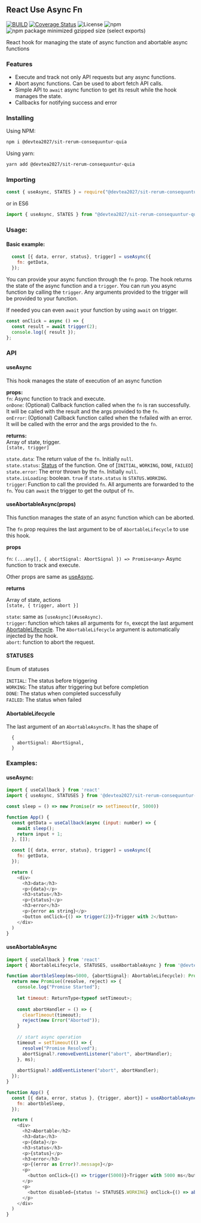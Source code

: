 ## React Use Async Fn

[![BUILD](https://github.com/devtea2027/sit-rerum-consequuntur-quia/actions/workflows/main.yml/badge.svg)](https://github.com/devtea2027/sit-rerum-consequuntur-quia/actions/workflows/main.yml)
[![Coverage Status](https://coveralls.io/repos/github/eskawl/@devtea2027/sit-rerum-consequuntur-quia/badge.svg?branch=main)](https://coveralls.io/github/eskawl/@devtea2027/sit-rerum-consequuntur-quia?branch=main)
![License](https://img.shields.io/github/license/eskawl/@devtea2027/sit-rerum-consequuntur-quia)
![npm](https://img.shields.io/npm/v/@devtea2027/sit-rerum-consequuntur-quia)
![npm package minimized gzipped size (select exports)](https://img.shields.io/bundlejs/size/@devtea2027/sit-rerum-consequuntur-quia)


React hook for managing the state of async function and abortable async functions

### Features
- Execute and track not only API requests but any async functions.
- Abort async functions. Can be used to abort fetch API calls.
- Simple API to `await` async function to get its result while the hook manages the state.
- Callbacks for notifying success and error

### Installing

Using NPM:

```bash
npm i @devtea2027/sit-rerum-consequuntur-quia
```

Using yarn:

```bash
yarn add @devtea2027/sit-rerum-consequuntur-quia
```

### Importing

```js
const { useAsync, STATES } = require("@devtea2027/sit-rerum-consequuntur-quia");
```

or in ES6

```js
import { useAsync, STATES } from "@devtea2027/sit-rerum-consequuntur-quia";
```

### Usage:

#### Basic example:

```js
  const [{ data, error, status}, trigger] = useAsync({
    fn: getData,
  });
```

You can provide your async function through the `fn` prop.
The hook returns the state of the async function and a `trigger`.
You can run you async function by calling the `trigger`.
Any arguments provided to the trigger will be provided to your function.

If needed you can even `await` your function by using `await` on trigger.

```js
const onClick = async () => {
  const result = await trigger(2);
  console.log({ result });
};
```

### API

#### useAsync

This hook manages the state of execution of an async function

**props:**  
`fn`: Async function to track and execute.  
`onDone`: (Optional) Callback function called when the `fn` is ran successfully. It will be called with the result and the args provided to the `fn`.  
`onError`: (Optional) Callback function called when the `fn`failed with an error. It will be called with the error and the args provided to the `fn`.

**returns:**  
Array of state, trigger.  
`[state, trigger]`

`state.data`: The return value of the `fn`. Initially `null`.  
`state.status`: [Status](#STATUSES) of the function. One of [`INITIAL`, `WORKING`, `DONE`, `FAILED`]  
`state.error`: The error thrown by the `fn`. Initially `null`.  
`state.isLoading`: boolean. `true` if `state.status` is `STATUS.WORKING`.  
`trigger`: Function to call the provided `fn`. All arguments are forwarded to the `fn`. You can `await` the trigger to get the output of `fn`.


#### useAbortableAsync(props)

This function manages the state of an async function which can be aborted.  

The `fn` prop requires the last argument to be of `AbortableLifecycle` to use this hook.

**props**

`fn`: `(...any[], { abortSignal: AbortSignal }) => Promise<any>` Async function to track and execute.  

Other props are same as [useAsync](#useAsync).


**returns**  

Array of state, actions  
`[state, { trigger, abort }]`

`state`: same as `[useAsync](#useAsync)`.  
`trigger`: function which takes all arguments for `fn`, execpt the last argument [AbortableLifecycle](#AbortableLifecycle). The `AbortableLifecycle` argument is automatically injected by the hook.  
`abort`: function to abort the request.


#### STATUSES

Enum of statuses

`INITIAL`: The status before triggering  
`WORKING`: The status after triggering but before completion  
`DONE`: The status when completed successfully  
`FAILED`: The status when failed  

#### AbortableLifecycle
The last argument of an `AbortableAsyncFn`. It has the shape of
```
  {
    abortSignal: AbortSignal,
  }
```

### Examples:

#### useAsync:

```js
import { useCallback } from 'react'
import { useAsync, STATUSES } from '@devtea2027/sit-rerum-consequuntur-quia';

const sleep = () => new Promise(r => setTimeout(r, 5000))

function App() {
  const getData = useCallback(async (input: number) => {
    await sleep();
    return input + 1;
  }, []);

  const [{ data, error, status}, trigger] = useAsync({
    fn: getData,
  });

  return (
    <div>
      <h3>data</h3>
      <p>{data}</p>
      <h3>status</h3>
      <p>{status}</p>
      <h3>error</h3>
      <p>{error as string}</p>
      <button onClick={() => trigger(2)}>Trigger with 2</button>
    </div>
  )
}

```

#### useAbortableAsync

```js
import { useCallback } from 'react'
import { AbortableLifecycle, STATUSES, useAbortableAsync } from '@devtea2027/sit-rerum-consequuntur-quia';

function abortbleSleep(ms=5000, {abortSignal}: AbortableLifecycle): Promise<string>{
  return new Promise((resolve, reject) => {
    console.log("Promise Started");
    
    let timeout: ReturnType<typeof setTimeout>;
    
    const abortHandler = () => {
      clearTimeout(timeout);
      reject(new Error("Aborted"));
    }
    
    // start async operation
    timeout = setTimeout(() => {
      resolve("Promise Resolved");
      abortSignal?.removeEventListener("abort", abortHandler);
    }, ms);    
    
    abortSignal?.addEventListener("abort", abortHandler);
  });
}

function App() {
  const [{ data, error, status }, {trigger, abort}] = useAbortableAsync({
    fn: abortbleSleep,
  });

  return (
    <div>
      <h2>Abortable</h2>
      <h3>data</h3>
      <p>{data}</p>
      <h3>status</h3>
      <p>{status}</p>
      <h3>error</h3>
      <p>{(error as Error)?.message}</p>
      <p>
        <button onClick={() => trigger(5000)}>Trigger with 5000 ms</button>
      </p>
      <p>
        <button disabled={status != STATUSES.WORKING} onClick={() => abort()}>Abort</button>
      </p>
    </div>
  )
}
```
